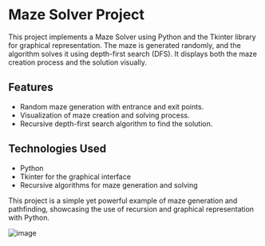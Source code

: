 # Maze Solver Project

This project implements a Maze Solver using Python and the Tkinter library for graphical representation. The maze is generated randomly, and the algorithm solves it using depth-first search (DFS). It displays both the maze creation process and the solution visually.

## Features
- Random maze generation with entrance and exit points.
- Visualization of maze creation and solving process.
- Recursive depth-first search algorithm to find the solution.

## Technologies Used
- Python
- Tkinter for the graphical interface
- Recursive algorithms for maze generation and solving

This project is a simple yet powerful example of maze generation and pathfinding, showcasing the use of recursion and graphical representation with Python.

![image](https://github.com/user-attachments/assets/db65e27d-bce2-4ef8-81cd-a34f09a74700)

